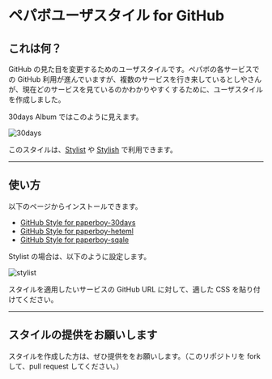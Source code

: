 # ペパボユーザスタイル for GitHub

## これは何？

GitHub の見た目を変更するためのユーザスタイルです。ペパボの各サービスでの GitHub 利用が進んでいますが、複数のサービスを行き来しているとしやさんが、現在どのサービスを見ているのかわかりやすくするために、ユーザスタイルを作成しました。

30days Album ではこのように見えます。

![30days](https://github.com/paperboy-all/user-styles-for-github/raw/master/images/30days.png)

このスタイルは、[Stylist](https://chrome.google.com/webstore/detail/pabfempgigicdjjlccdgnbmeggkbjdhd) や [Stylish](https://chrome.google.com/webstore/detail/fjnbnpbmkenffdnngjfgmeleoegfcffe) で利用できます。

----

## 使い方

以下のページからインストールできます。

 * [GitHub Style for paperboy-30days](http://userstyles.org/styles/69187/github-style-for-paperboy-30days)
 * [GitHub Style for paperboy-heteml](http://userstyles.org/styles/69188/github-style-for-paperboy-heteml)
 * [GitHub Style for paperboy-sqale](http://userstyles.org/styles/69189/github-style-for-paperboy-sqale)

Stylist の場合は、以下のように設定します。

![stylist](https://github.com/paperboy-all/user-styles-for-github/raw/master/images/stylist.png)

スタイルを適用したいサービスの GitHub URL に対して、適した CSS を貼り付けてください。

----

## スタイルの提供をお願いします

スタイルを作成した方は、ぜひ提供ををお願いします。（このリポジトリを fork して、pull request してください。）
